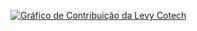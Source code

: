 <!-- https://github.com/dedanirungu/github-readme-activity-graph -->
<a href="https://github.com/dedanirungu/github-readme-activity-graph"><img alt="
Gráfico de Contribuição da Levy Cotech" src="https://activity-graph.herokuapp.com/graph?username=LauricioX&bg_color=0d1117&color=58a6ff&line=56d364&point=FFFFFF&hide_border=false" /></a>


<div>

<!-- <a href="https://github.com/leodeymison"></a>
      <img height="180em" src="https://github-readme-stats.vercel.app/api?username=LauricioX&show_icons=true&theme=dark&include_all_commits=true&count_private=true"/>
      <img height="180em"  src="https://github-readme-stats.vercel.app/api/top-langs/?username=LauricioX&layout=compact&langs_count=7&theme=dark"/>
 </div>
-->
